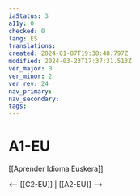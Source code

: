 ```yaml
---
iaStatus: 3
a11y: 0
checked: 0
lang: ES
translations: 
created: 2024-01-07T19:38:48.797Z
modified: 2024-03-23T17:37:31.513Z
ver_major: 0
ver_minor: 2
ver_rev: 24
nav_primary: 
nav_secondary: 
tags:
---
```

# A1-EU

[[Aprender Idioma Euskera]]

<-- [[C2-EU]] | [[A2-EU]] -->